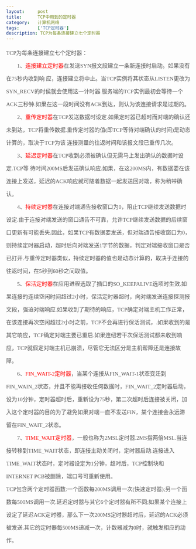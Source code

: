 ```yaml
---
layout:     post
title:      TCP中用到的定时器
category:   计算机网络
tags:       ['TCP定时器']
description: TCP为每条连接建立七个定时器
---
```



<div id="article_content" class="article_content clearfix">
<link rel="stylesheet" href="https://csdnimg.cn/release/phoenix/template/css/ck_htmledit_views-833878f763.css">
<link rel="stylesheet" href="https://csdnimg.cn/release/phoenix/template/css/ck_htmledit_views-833878f763.css">
<div class="htmledit_views" id="content_views">
                                            
<span style="color:rgb(85,85,85);font-family:'microsoft yahei';font-size:15px;line-height:35px;">TCP为每条连接建立七个定时器：<br>
&nbsp; &nbsp; &nbsp; &nbsp; 1、<span style="color:rgb(255,0,0);">连接建立定时器</span></span><span style="color:rgb(85,85,85);font-family:'microsoft yahei';font-size:15px;line-height:35px;">在发送SYN报文段建立一条新连接时启动。如果没有在75秒内收到响 应，连接建立将中止。当TCP实例将其状态从LISTEN更改为SYN_RECV的时侯就会使用这一计时器.服务端的TCP实例最初会等待一个ACK三秒钟.如果在这一段时间没有ACK到达，则认为该连接请求是过期的。</span><br style="color:rgb(85,85,85);font-family:'microsoft yahei';font-size:15px;line-height:35px;"><span style="color:rgb(85,85,85);font-family:'microsoft yahei';font-size:15px;line-height:35px;">&nbsp; &nbsp; &nbsp;&nbsp;</span><span style="color:rgb(85,85,85);font-family:'microsoft yahei';font-size:15px;line-height:35px;">&nbsp;&nbsp;2、<span style="color:rgb(255,0,0);">重传定时器</span></span><span style="color:rgb(85,85,85);font-family:'microsoft yahei';font-size:15px;line-height:35px;">在TCP发送数据时设定.如果定时器已超时而对端的确认还未到达，TCP将重传数据.重传定时器的值(即TCP等待对端确认的时间)是动态计算的，取决于TCP为该
 连接测量的往返时间和该报文段已重传几次。</span><br style="color:rgb(85,85,85);font-family:'microsoft yahei';font-size:15px;line-height:35px;"><span style="color:rgb(85,85,85);font-family:'microsoft yahei';font-size:15px;line-height:35px;">&nbsp; &nbsp; &nbsp;&nbsp;</span><span style="color:rgb(85,85,85);font-family:'microsoft yahei';font-size:15px;line-height:35px;">&nbsp;&nbsp;3、<span style="color:rgb(255,0,0);">延迟定时器</span></span><span style="color:rgb(85,85,85);font-family:'microsoft yahei';font-size:15px;line-height:35px;">在TCP收到必须被确认但无需马上发出确认的数据时设定.TCP等
 待时间200MS后发送确认响应.如果，在这200MS内，有数据要在该连接上发送，延迟的ACK响应就可随着数据一起发送回对端，称为稍带确认。</span><br style="color:rgb(85,85,85);font-family:'microsoft yahei';font-size:15px;line-height:35px;"><span style="color:rgb(85,85,85);font-family:'microsoft yahei';font-size:15px;line-height:35px;">&nbsp; &nbsp; &nbsp; &nbsp;&nbsp;</span><span style="color:rgb(85,85,85);font-family:'microsoft yahei';font-size:15px;line-height:35px;">4、<span style="color:rgb(255,0,0);">持续定时器</span></span><span style="color:rgb(85,85,85);font-family:'microsoft yahei';font-size:15px;line-height:35px;">在连接对端通告接收窗口为0，阻止TCP继续发送数据时设定.由于连接对端发送的窗口通告不可靠，允许TCP继续发送数据的后续窗口更新有可能丢失.因此，如果TCP有数据要发送，但对端通告接收窗口为0，则持续定时器启动，超时后向对端发送1字节的数据，判定对端接收窗口是否已打开.与重传定时器类似，持续定时器的值也是动态计算的，取决于连接的往返时间，在5秒到60秒之间取值。</span><br style="color:rgb(85,85,85);font-family:'microsoft yahei';font-size:15px;line-height:35px;"><span style="color:rgb(85,85,85);font-family:'microsoft yahei';font-size:15px;line-height:35px;">&nbsp; &nbsp; &nbsp; &nbsp;</span><span style="color:rgb(85,85,85);font-family:'microsoft yahei';font-size:15px;line-height:35px;">&nbsp;5、<span style="color:rgb(255,0,0);">保活定时器</span></span><span style="color:rgb(85,85,85);font-family:'microsoft yahei';font-size:15px;line-height:35px;">在应用进程选取了插口的SO_KEEPALIVE选项时生效.如果连接的连续空闲时间超过2小时，保活定时器超时，向对端发送连接探测报文段，强迫对端响应.如果收到了期待的响应，TCP确定对端主机工作正常，在该连接再次空闲超过2小时之前，TCP不会再进行保活测试，.如果收到的是其它响应，TCP确定对端主要已重启.如果连纽若干次保活测试都未收到响应，TCP就假定对端主机已崩溃，尽管它无法区分是主机帮障还是连接故障。</span><br style="color:rgb(85,85,85);font-family:'microsoft yahei';font-size:15px;line-height:35px;"><span style="color:rgb(85,85,85);font-family:'microsoft yahei';font-size:15px;line-height:35px;">&nbsp; &nbsp; &nbsp; &nbsp;&nbsp;</span><span style="color:rgb(85,85,85);font-family:'microsoft yahei';font-size:15px;line-height:35px;">6、<span style="color:rgb(255,0,0);">FIN_WAIT-2定时器</span></span><span style="color:rgb(85,85,85);font-family:'microsoft yahei';font-size:15px;line-height:35px;">，当某个连接从FIN_WAIT-1状态变迁到FIN_WAIN_2状态，并且不能再接收任何数据时，FIN_WAIT_2定时器启动，设为10分钟，定时器超时后，重新设为75秒，第二次超时后连接被关闭，加入这个定时器的目的为了避免如果对端一直不发送FIN，某个连接会永远滞留在FIN_WAIT_2状态。</span><br style="color:rgb(85,85,85);font-family:'microsoft yahei';font-size:15px;line-height:35px;"><span style="color:rgb(85,85,85);font-family:'microsoft yahei';font-size:15px;line-height:35px;">&nbsp; &nbsp; &nbsp; &nbsp;</span><span style="color:rgb(85,85,85);font-family:'microsoft yahei';font-size:15px;line-height:35px;">&nbsp;7、<span style="color:rgb(255,0,0);">TIME_WAIT定时器</span></span><span style="color:rgb(85,85,85);font-family:'microsoft yahei';font-size:15px;line-height:35px;">，一般也称为2MSL定时器.2MS指两倍MSL.当连接转移到TIME_WAIT状态，即连接主动关闭时，定时器启动.连接进入TIME_WAIT状态时，定时器设定为1分钟，超时后，TCP控制块和INTERNET
 PCB被删除，端口号可重新使用。</span><br style="color:rgb(85,85,85);font-family:'microsoft yahei';font-size:15px;line-height:35px;"><span style="color:rgb(85,85,85);font-family:'microsoft yahei';font-size:15px;line-height:35px;">TCP包含两个定时器函数:一个函数每200MS调用一次(快速定时器);另一个函数每500MS调用一次.延迟定时器与其它6个定时器有所不同;如果某个连接上设定了延迟ACK定时器，那么下一次200MS定时器超时后，延迟的ACK必须被发送.其它的定时器每500MS递减一次，计数器减为0时，就触发相应的动作。</span>
